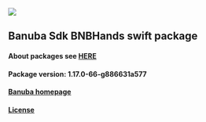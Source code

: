 [![](https://www.banuba.com/hubfs/Banuba_November2018/Images/Banuba%20SDK.png)](https://docs.banuba.com/far-sdk/tutorials/development/basic_integration?platform=ios)

## Banuba Sdk BNBHands swift package

#### About packages see [HERE](https://docs.banuba.com/far-sdk/tutorials/development/installation?platform=ios)

#### Package version: **1.17.0-66-g886631a577**

#### **[Banuba homepage](https://banuba.com)**

#### **[License](https://www.banuba.com/terms)**

